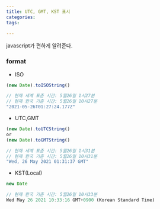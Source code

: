 ```yaml
---
title: UTC, GMT, KST 표시
categories: 
tags:
   
---
```

javascript가 편하게 알려준다.
### format
- ISO
```javascript
(new Date).toISOString() 
```
```javascript
// 현재 세계 표준 시간: 5월26일 1시27분
// 현재 한국 기준 시간: 5월26일 10시27분
"2021-05-26T01:27:24.177Z"
```
- UTC,GMT
```javascript
(new Date).toUTCString()
or
(new Date).toGMTString()
```
```javascript
// 현재 세계 표쥰 시간: 5월26일 1시31분
// 현재 한국 기준 시간: 5월26일 10시31분
"Wed, 26 May 2021 01:31:37 GMT"
```
- KST(Local)
```javascript
new Date
```
```javascript
// 현재 한국 기준 시간: 5월26일 10시33분
Wed May 26 2021 10:33:16 GMT+0900 (Korean Standard Time)
```



